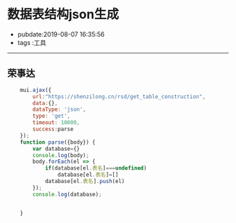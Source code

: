 # 数据表结构json生成

- pubdate:2019-08-07 16:35:56
- tags :工具

------

<script src="/static/mui.min.js"></script>

## 荣事达

`````javascript
    mui.ajax({
        url:"https://shenzilong.cn/rsd/get_table_construction",
        data:{},
        dataType: 'json',
        type: 'get',
        timeout: 10000,
        success:parse
    });
    function parse({body}) {
        var database={}
        console.log(body);
        body.forEach(el => {
            if(database[el.表名]===undefined)
                database[el.表名]=[]
            database[el.表名].push(el)
        });
        console.log(database);


    }
`````